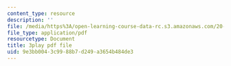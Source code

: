 ```yaml
---
content_type: resource
description: ''
file: /media/https%3A/open-learning-course-data-rc.s3.amazonaws.com/20-219-becoming-the-next-bill-nye-writing-and-hosting-the-educational-show-january-iap-2015/9e3bb0043c9988b7d249a3654b484de3_17uL1VoaWTQ.pdf
file_type: application/pdf
resourcetype: Document
title: 3play pdf file
uid: 9e3bb004-3c99-88b7-d249-a3654b484de3
---
```

